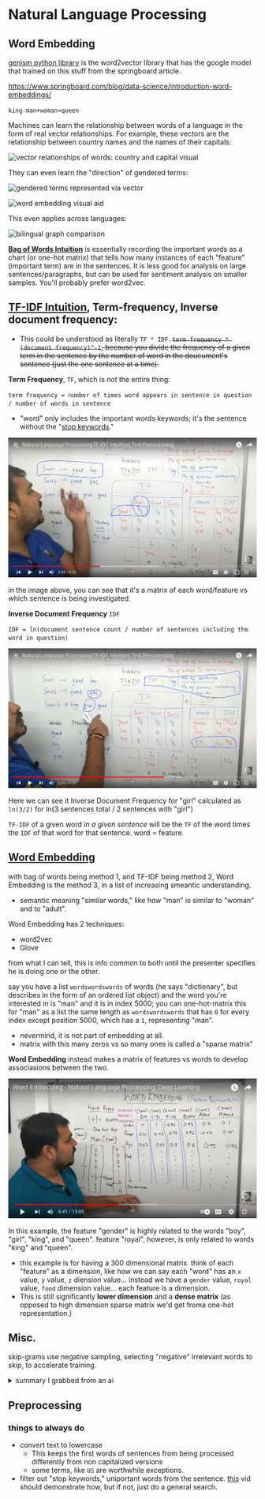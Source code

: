 # Natural Language Processing

## Word Embedding

[genism python library](https://radimrehurek.com/gensim/index.html) is the word2vector library that has the google model that trained on this stuff from the springboard article.

https://www.springboard.com/blog/data-science/introduction-word-embeddings/

`king-man+woman≈queen`

Machines can learn the relationship between words of a language in the form of real vector relationships. For example, these vectors are the relationship between country names and the names of their capitals:

![vector relationships of words: country and capital visual](https://www.springboard.com/blog/wp-content/uploads/2017/08/country-Copy.png)

They can even learn the "direction" of gendered terms:

![gendered terms represented via vector](https://www.springboard.com/blog/wp-content/uploads/2017/08/relations-Copy.png)

![word embedding visual aid](https://s3.eu-west-3.amazonaws.com/hbtn.intranet/uploads/medias/2020/7/a2fa719214e8c81107842b9fcd97defd08ba3d82.png?X-Amz-Algorithm=AWS4-HMAC-SHA256&X-Amz-Credential=AKIA4MYA5JM5DUTZGMZG%2F20240722%2Feu-west-3%2Fs3%2Faws4_request&X-Amz-Date=20240722T185534Z&X-Amz-Expires=86400&X-Amz-SignedHeaders=host&X-Amz-Signature=6a7db32f9f28b707f5d6c4f6acac163e58bdf43df3badfcdba96515e17cfa7d5)

This even applies across languages:

![bilingual graph comparison](https://www.springboard.com/blog/wp-content/uploads/2017/08/mt-Copy.png)

[**Bag of Words Intuition**](https://www.youtube.com/watch?v=IKgBLTeQQL8&list=PLZoTAELRMXVMdJ5sqbCK2LiM0HhQVWNzm&index=6) is essentially recording the important words as a chart (or one-hot matrix) that tells how many instances of each "feature" (important term) are in the sentences. It is less good for analysis on large sentences/paragraphs, but can be used for sentiment analysis on smaller samples. You'll probably prefer word2vec.

## [**TF-IDF Intuition**](https://www.youtube.com/watch?v=D2V1okCEsiE&list=PLZoTAELRMXVMdJ5sqbCK2LiM0HhQVWNzm&index=8), Term-frequency, Inverse document frequency:

* This could be understood as literally `TF * IDF`. ~~`term frequency * (document frequency)^-1`, because you divide the frequency of a given term in the sentence by the number of word in the doucument's sentence (just the one sentence at a time).~~

**Term Frequency**, `TF`, which is *not* the entire thing:

`term frequency = number of times word appears in sentence in question / number of words in sentence`
* "word" only includes the important words keywords; it's the sentence without the "[stop keywords](#things-to-always-do)."

[![tf-idf with "good" in sentence 1](../../image/TF%20Good.PNG)](https://youtu.be/D2V1okCEsiE?si=9CAa3D6Um9rsupSk&t=145)

in the image above, you can see that it's a matrix of each word/feature vs which sentence is being investigated.

**Inverse Document Frequency** `IDF`

`IDF = ln(document sentence count / number of sentences including the word in question)`

[![IDF calculation image](../../image/IDF%20girl.PNG)](https://youtu.be/D2V1okCEsiE?si=7p2MgBEe-Tiql1k2&t=236)

Here we can see it Inverse Document Frequency for "girl" calculated as `ln(3/2)` for ln(3 sentences total / 2 sentences with "girl")

`TF-IDF` of a given word *in a given sentence* will be the `TF` of the word times the `IDF` of that word for that sentence. word = feature.

## [Word Embedding](https://www.youtube.com/watch?v=pO_6Jk0QtKw)

with bag of words being method 1, and TF-IDF being method 2, Word Embedding is the method 3, in a list of increasing smeantic understanding.
* semantic meaning "similar words," like how "man" is similar to "woman" and to "adult".

Word Embedding has 2 techniques:
* word2vec
* Glove

from what I can tell, this is info common to both until the presenter specifies he is doing one or the other.

say you have a list `wordswordswords` of words (he says "dictionary", but describes in the form of an ordered list object) and the word you're interested in is "man" and it is in index 5000; you can one-hot-matrix this for "man" as a list the same length as `wordswordswords` that has `0` for every index except position 5000, which has a `1`, representing "man".
* nevermind, it is not part of embedding at all.
* matrix with this many zeros vs so many ones is called a "sparse matrix"

**Word Embedding** instead makes a matrix of features vs words to develop associasions between the two.

[![word-feature matrix visual](../../image/embedding%20feature%20matrix%20-%20labelled.PNG)](https://youtu.be/pO_6Jk0QtKw?si=WlT3lOZ03cVP_LQf&t=385)

In this example, the feature "gender" is highly related to the words "boy", "girl", "king", and "queen". feature "royal", however, is only related to words "king" and "queen".
* this example is for having a 300 dimensional matrix. think of each "feature" as a dimension, like how we can say each "word" has an `x` value, `y` value, `z` diension value... instead we have a `gender` value, `royal` value, `food` dimension value... each feature is a dimension.
* This is still significantly **lower dimension** and a **dense matrix** (as opposed to high dimension sparse matrix we'd get froma one-hot representation.)

## Misc.

skip-grams use negative sampling, selecting "negative" irrelevant words to skip, to accelerate training.

<details>
    <summary>summary I grabbed from an ai</summary>

Character N-grams: Character n-grams involve breaking words into smaller units, such as individual characters or sequences of characters, to capture morphological and orthographic information. By considering character-level information, this method can handle out-of-vocabulary words and capture subword information, making it useful for morphologically rich languages and handling misspellings. However, it may result in higher dimensionality due to the increased number of unique character n-grams.
Skip-grams and Continuous Bag of Words (CBOW): Both skip-gram and CBOW are architectures used in Word2Vec to produce distributed representations of words. The skip-gram model predicts the surrounding context words given the current word, while CBOW predicts the current word given context words within a specific window. These models consider both individual words and a sliding context window as they iterate over the corpus, capturing the relationships between words based on their co-occurrence within the context window. The skip-gram model is designed to predict the context, while CBOW can be viewed as a fill-in-the-blank task, where the word embedding represents the way the word influences the relative probabilities of other words in the context window[1](https://en.wikipedia.org/wiki/Word2vec).

Co-occurrence Matrices: Co-occurrence matrices are used to capture the statistical relationships between words based on their co-occurrence within a specific context. By analyzing the frequency of word co-occurrences within a given window size, co-occurrence matrices can be constructed to represent the relationships between words in a corpus. This method is based on the distributional hypothesis, which states that words appearing in similar contexts are likely to have similar meanings. However, co-occurrence matrices may suffer from high dimensionality and sparsity, especially for large vocabularies.

Negative Sampling: Negative sampling is a technique used to address the computational inefficiency of traditional softmax-based training in word embedding models. Instead of considering all words in the vocabulary for each training sample, negative sampling randomly samples a small number of "negative" words (i.e., words not in the context of the current word) to update the model parameters. This approach speeds up the training process and reduces the computational cost, making it more efficient for large vocabularies. Negative sampling is a refined model that improves the quality of representation and speed of computation, particularly in the skip-gram model.[2](https://medium.com/towards-datascience/word2vec-negative-sampling-made-easy-7a1a647e07a4)[3](https://analyticsindiamag.com/how-to-use-negative-sampling-with-word2vec-model/)

In summary, word embedding methods leverage various techniques, such as character n-grams, skip-grams, CBOW, co-occurrence matrices, and negative sampling, to capture the semantic and syntactic relationships between words. Each method offers unique advantages and considerations, contributing to the rich landscape of word embedding techniques.


FastText utilizes the character n-grams method to provide embeddings. It extends the Word2Vec model by representing words as a bag of character n-grams, allowing it to capture subword information and handle out-of-vocabulary words effectively. This approach enriches word vectors with subword information, leading to improved performance on syntactic word analogy tasks, especially for morphologically rich languages like Czech and German. Additionally, FastText is capable of representing out-of-vocabulary words by summing their sub-words, further enhancing its performance compared to other embedding techniques like CBOW and skip-gram baselines on word-similarity tasks[4](https://www.analyticsvidhya.com/blog/2023/01/introduction-to-fasttext-embeddings-and-its-implication/)
</details>

## Preprocessing


### things to always do

* convert text to lowercase
  * This keeps the first words of sentences from being processed differently from non capitalized versions
  * some terms, like `US` are worthwhile exceptions.
* filter out "stop keywords," uniportant words from the sentence. [this](https://www.youtube.com/watch?v=iu2-G_5YkEo&list=PLZoTAELRMXVMdJ5sqbCK2LiM0HhQVWNzm&index=7&pp=iAQB) vid should demonstrate how, but if not, just do a general search.
